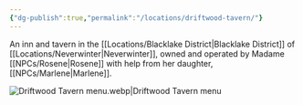 ```yaml
---
{"dg-publish":true,"permalink":"/locations/driftwood-tavern/"}
---
```


An inn and tavern in the [[Locations/Blacklake District\|Blacklake District]] of [[Locations/Neverwinter\|Neverwinter]], owned and operated by Madame [[NPCs/Rosene\|Rosene]] with help from her daughter, [[NPCs/Marlene\|Marlene]].

![Driftwood Tavern menu.webp|Driftwood Tavern menu](/img/user/Assets/Driftwood%20Tavern%20menu.webp)
